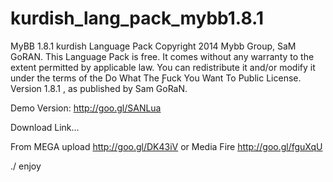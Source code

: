kurdish_lang_pack_mybb1.8.1
===========================

MyBB 1.8.1 kurdish Language Pack
Copyright 2014 Mybb Group, SaM GoRAN.
This Language Pack is free. It comes without any warranty to the extent permitted by applicable law.
You can redistribute it and/or modify it under the terms of the Do What The Ƒuck You Want To Public License.
Version 1.8.1 , as published by Sam GoRaN.

Demo Version:
http://goo.gl/SANLua

Download Link...

From MEGA upload
http://goo.gl/DK43iV
or
Media Fire
http://goo.gl/fguXqU

./ enjoy
